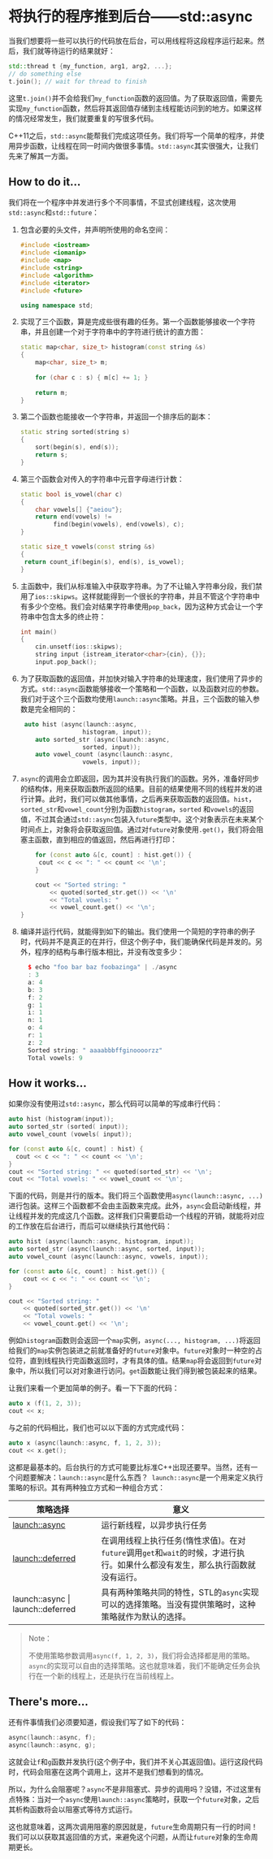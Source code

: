 # 将执行的程序推到后台——std::async

当我们想要将一些可以执行的代码放在后台，可以用线程将这段程序运行起来。然后，我们就等待运行的结果就好：

```c++
std::thread t {my_function, arg1, arg2, ...};
// do something else
t.join(); // wait for thread to finish
```

这里`t.join()`并不会给我们`my_function`函数的返回值。为了获取返回值，需要先实现`my_function`函数，然后将其返回值存储到主线程能访问到的地方。如果这样的情况经常发生，我们就要重复的写很多代码。

C++11之后，`std::async`能帮我们完成这项任务。我们将写一个简单的程序，并使用异步函数，让线程在同一时间内做很多事情。`std::async`其实很强大，让我们先来了解其一方面。

## How to do it...

我们将在一个程序中并发进行多个不同事情，不显式创建线程，这次使用`std::async`和`std::future`：

1. 包含必要的头文件，并声明所使用的命名空间：

   ```c++
   #include <iostream>
   #include <iomanip>
   #include <map>
   #include <string>
   #include <algorithm>
   #include <iterator>
   #include <future>
   
   using namespace std;
   ```

2. 实现了三个函数，算是完成些很有趣的任务。第一个函数能够接收一个字符串，并且创建一个对于字符串中的字符进行统计的直方图：

   ```c++
   static map<char, size_t> histogram(const string &s)
   {
       map<char, size_t> m;
       
       for (char c : s) { m[c] += 1; }
       
       return m;
   }
   ```

3. 第二个函数也能接收一个字符串，并返回一个排序后的副本：

   ```c++
   static string sorted(string s)
   {
       sort(begin(s), end(s));
       return s;
   }
   ```

4. 第三个函数会对传入的字符串中元音字母进行计数：

   ```c++
   static bool is_vowel(char c)
   {
       char vowels[] {"aeiou"};
       return end(vowels) !=
       		find(begin(vowels), end(vowels), c);
   }
   
   static size_t vowels(const string &s)
   {
   	return count_if(begin(s), end(s), is_vowel);
   }
   ```

5. 主函数中，我们从标准输入中获取字符串。为了不让输入字符串分段，我们禁用了`ios::skipws`。这样就能得到一个很长的字符串，并且不管这个字符串中有多少个空格。我们会对结果字符串使用`pop_back`，因为这种方式会让一个字符串中包含太多的终止符：

   ```c++
   int main()
   {
       cin.unsetf(ios::skipws);
       string input {istream_iterator<char>{cin}, {}};
       input.pop_back();
   ```

6. 为了获取函数的返回值，并加快对输入字符串的处理速度，我们使用了异步的方式。`std::async`函数能够接收一个策略和一个函数，以及函数对应的参数。我们对于这个三个函数均使用`launch::async`策略。并且，三个函数的输入参数是完全相同的：

   ```c++
   	auto hist (async(launch::async,
       				histogram, input));
       auto sorted_str (async(launch::async,
       				sorted, input));
       auto vowel_count (async(launch::async,
       				vowels, input));
   ```

7. `async`的调用会立即返回，因为其并没有执行我们的函数。另外，准备好同步的结构体，用来获取函数所返回的结果。目前的结果使用不同的线程并发的进行计算。此时，我们可以做其他事情，之后再来获取函数的返回值。`hist`，`sorted_str`和`vowel_count`分别为函数`histogram`，`sorted` 和`vowels`的返回值，不过其会通过`std::async`包装入`future`类型中。这个对象表示在未来某个时间点上，对象将会获取返回值。通过对`future`对象使用`.get()`，我们将会阻塞主函数，直到相应的值返回，然后再进行打印：

   ```c++
       for (const auto &[c, count] : hist.get()) {
       	cout << c << ": " << count << '\n';
       }
   
       cout << "Sorted string: "
           << quoted(sorted_str.get()) << '\n'
           << "Total vowels: "
           << vowel_count.get() << '\n';
   }
   ```

8. 编译并运行代码，就能得到如下的输出。我们使用一个简短的字符串的例子时，代码并不是真正的在并行，但这个例子中，我们能确保代码是并发的。另外，程序的结构与串行版本相比，并没有改变多少：

    ```c++
      $ echo "foo bar baz foobazinga" | ./async
      : 3
      a: 4
      b: 3
      f: 2
      g: 1
      i: 1
      n: 1
      o: 4
      r: 1
      z: 2
      Sorted string: " aaaabbbffginoooorzz"
      Total vowels: 9
    ```

## How it works...

如果你没有使用过`std::async`，那么代码可以简单的写成串行代码：

```c++
auto hist (histogram(input));
auto sorted_str (sorted( input));
auto vowel_count (vowels( input));

for (const auto &[c, count] : hist) {
  cout << c << ": " << count << '\n';
}
cout << "Sorted string: " << quoted(sorted_str) << '\n';
cout << "Total vowels: " << vowel_count << '\n';
```

下面的代码，则是并行的版本。我们将三个函数使用`async(launch::async, ...)`进行包装。这样三个函数都不会由主函数来完成。此外，`async`会启动新线程，并让线程并发的完成这几个函数。这样我们只需要启动一个线程的开销，就能将对应的工作放在后台进行，而后可以继续执行其他代码：

```c++
auto hist (async(launch::async, histogram, input));
auto sorted_str (async(launch::async, sorted, input));
auto vowel_count (async(launch::async, vowels, input));

for (const auto &[c, count] : hist.get()) {
	cout << c << ": " << count << '\n';
}

cout << "Sorted string: "
    << quoted(sorted_str.get()) << '\n'
    << "Total vowels: "
    << vowel_count.get() << '\n';
```

例如`histogram`函数则会返回一个`map`实例，`async(..., histogram, ...)`将返回给我们的`map`实例包装进之前就准备好的`future`对象中。`future`对象时一种空的占位符，直到线程执行完函数返回时，才有具体的值。结果`map`将会返回到`future`对象中，所以我们可以对对象进行访问。`get`函数能让我们得到被包装起来的结果。

让我们来看一个更加简单的例子。看一下下面的代码：

```c++
auto x (f(1, 2, 3));
cout << x;
```

与之前的代码相比，我们也可以以下面的方式完成代码：

```c++
auto x (async(launch::async, f, 1, 2, 3));
cout << x.get();
```

这都是最基本的。后台执行的方式可能要比标准C++出现还要早。当然，还有一个问题要解决：`launch::async`是什么东西？` launch::async`是一个用来定义执行策略的标识。其有两种独立方式和一种组合方式：

| 策略选择                                                     | 意义                                                         |
| ------------------------------------------------------------ | ------------------------------------------------------------ |
| [launch::async](http://zh.cppreference.com/w/cpp/thread/launch) | 运行新线程，以异步执行任务                                   |
| [launch::deferred](http://zh.cppreference.com/w/cpp/thread/launch) | 在调用线程上执行任务(惰性求值)。在对`future`调用`get`和`wait`的时候，才进行执行。如果什么都没有发生，那么执行函数就没有运行。 |
| launch::async \| launch::deferred                            | 具有两种策略共同的特性，STL的`async`实现可以的选择策略。当没有提供策略时，这种策略就作为默认的选择。 |

> Note：
>
> 不使用策略参数调用`async(f, 1, 2, 3)`，我们将会选择都是用的策略。`async`的实现可以自由的选择策略。这也就意味着，我们不能确定任务会执行在一个新的线程上，还是执行在当前线程上。

## There's more...

还有件事情我们必须要知道，假设我们写了如下的代码：

```c++
async(launch::async, f);
async(launch::async, g);
```

这就会让`f`和`g`函数并发执行(这个例子中，我们并不关心其返回值)。运行这段代码时，代码会阻塞在这两个调用上，这并不是我们想看到的情况。

所以，为什么会阻塞呢？`async`不是非阻塞式、异步的调用吗？没错，不过这里有点特殊：当对一个`async`使用`launch::async`策略时，获取一个`future`对象，之后其析构函数将会以阻塞式等待方式运行。

这也就意味着，这两次调用阻塞的原因就是，`future`生命周期只有一行的时间！我们可以以获取其返回值的方式，来避免这个问题，从而让`future`对象的生命周期更长。